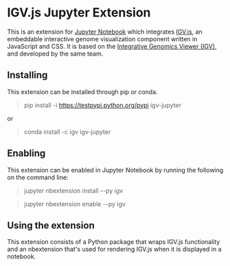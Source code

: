 # IGV.js Jupyter Extension

This is an extension for [Jupyter Notebook](http://jupyter.org/) which integrates [IGV.js](http://igv.org/doc/doc.html), 
an embeddable interactive genome visualization component written in JavaScript and CSS. 
It is based on the [Integrative Genomics Viewer (IGV)](http://igv.org/), and developed by the same team. 

## Installing

This extension can be installed through pip or conda.

> pip install -i https://testpypi.python.org/pypi igv-jupyter

or 

> conda install -c igv igv-jupyter

## Enabling

This extension can be enabled in Jupyter Notebook by running the following on the command line:

> jupyter nbextension install --py igv

> jupyter nbextension enable --py igv

## Using the extension

This extension consists of a Python package that wraps IGV.js functionality and an nbextension that's used for rendering 
IGV.js when it is displayed in a notebook.